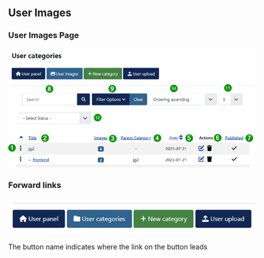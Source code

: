 ## User Images 

### User Images Page 
![User Images (complete)](https://github.com/ThomasFinnern/JoomGallery_fith_dev/blob/main/.jg_dev_doc/jg_4x/images/site.UserUpload/userCategories.full.en.png?raw=true  "")







### Forward links

![User categories](https://github.com/ThomasFinnern/JoomGallery_fith_dev/blob/main/.jg_dev_doc/jg_4x/images/site.UserUpload/userImages.forwardLinks.en.png?raw=true  "")

The button name indicates where the link on the button leads


